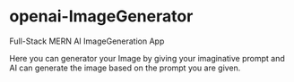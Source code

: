 # openai-ImageGenerator
Full-Stack MERN AI ImageGeneration App

Here you can generator your Image by giving your imaginative prompt and AI can generate the image based on the prompt you are given.
